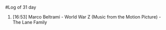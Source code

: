 #Log of 31 day

1. [16:53] Marco Beltrami - World War Z (Music from the Motion Picture) - The Lane Family
